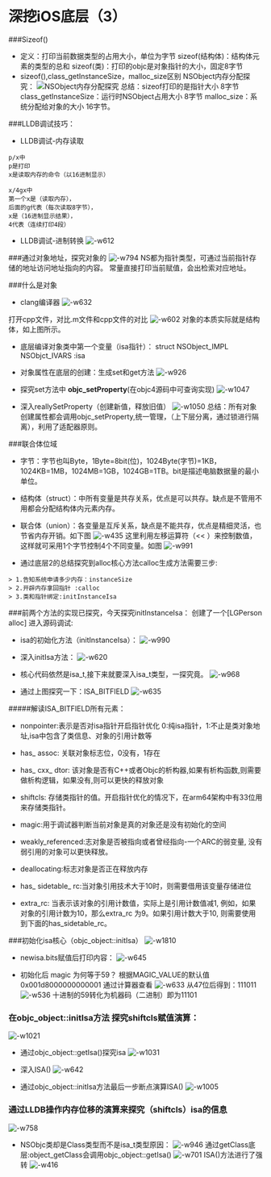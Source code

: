 # 深挖iOS底层（3）
###Sizeof()
* 定义：打印当前数据类型的占用大小，单位为字节
sizeof(结构体)：结构体元素的类型的总和
sizeof(类)：打印的objc是对象指针的大小，固定8字节
* sizeof(),class_getInstanceSize，malloc_size区别
NSObject内存分配探究：
![NSObject内存分配探究](https://cdn.jsdelivr.net/gh/alexgaosun/AGSCDN@1.002/2020/12/1208/817C5AB7-1670-4BF8-B45E-7458FF9FEE50.png)
总结：sizeof打印的是指针大小 8字节
class_getInstanceSize：运行时NSObject占用大小 8字节
malloc_size：系统分配给对象的大小  16字节。

###LLDB调试技巧：
* LLDB调试-内存读取

```
p/x中
p是打印
x是读取内存的命令（以16进制显示）

x/4gx中
第一个x是（读取内存），
后面的g代表（每次读取8字节），
x是（16进制显示结果），
4代表（连续打印4段）
```

* LLDB调试-进制转换
![-w612](https://cdn.jsdelivr.net/gh/alexgaosun/AGSCDN@1.002/2020/12/1208/16074232179113.jpg)

###通过对象地址，探究对象的
![-w794](https://cdn.jsdelivr.net/gh/alexgaosun/AGSCDN@1.002/2020/12/1208/16074238732931.jpg)
NS都为指针类型，可通过当前指针存储的地址访问地址指向的内容。
常量直接打印当前赋值，会出检索对应地址。

###什么是对象
* clang编译器
![-w632](https://cdn.jsdelivr.net/gh/alexgaosun/AGSCDN@1.002/2020/12/1208/16074270917065.jpg)

打开cpp文件，对比.m文件和cpp文件的对比
![-w602](https://cdn.jsdelivr.net/gh/alexgaosun/AGSCDN@1.002/2020/12/1208/16074272235680.jpg)
对象的本质实际就是结构体，如上图所示。
* 底层编译对象类中第一个变量（isa指针）：
struct NSObject_IMPL NSObjct_IVARS :isa
* 对象属性在底层的创建：生成set和get方法
  ![-w926](https://cdn.jsdelivr.net/gh/alexgaosun/AGSCDN@1.002/2020/12/1208/16074274028251.jpg)

* 探究set方法中 **objc_setProperty**(在objc4源码中可查询实现)
![-w1047](https://cdn.jsdelivr.net/gh/alexgaosun/AGSCDN@1.002/2020/12/1208/16074275311418.jpg)

* 深入reallySetProperty（创建新值，释放旧值）
![-w1050](https://cdn.jsdelivr.net/gh/alexgaosun/AGSCDN@1.002/2020/12/1208/16074285489197.jpg)
总结：所有对象创建属性都会调用objc_setProperty,统一管理，（上下层分离，通过锁进行隔离），利用了适配器原则。

###联合体位域
* 字节：字节也叫Byte，1Byte=8bit(位)，1024Byte(字节)=1KB，1024KB=1MB，1024MB=1GB，1024GB=1TB。bit是描述电脑数据量的最小单位。
* 结构体（struct）：中所有变量是共存关系，优点是可以共存。缺点是不管用不用都会分配结构体内元素内存。
* 联合体（union）：各变量是互斥关系，缺点是不能共存，优点是精细灵活，也节省内存开销。如下图
![-w435](https://cdn.jsdelivr.net/gh/alexgaosun/AGSCDN@1.002/2020/12/1208/16074286685122.jpg)
这里利用左移运算符（<< ）来控制数值，这样就可采用1个字节控制4个不同变量。如图
![-w991](https://cdn.jsdelivr.net/gh/alexgaosun/AGSCDN@1.002/2020/12/1208/16074287092650.jpg)

* 通过底层2的总结探究到alloc核心方法calloc生成方法需要三步:
```
> 1.告知系统申请多少内存：instanceSize
> 2.开辟内存拿回指针 :calloc
> 3.类和指针绑定:initInstanceIsa
```

###前两个方法的实现已探究，今天探究initInstanceIsa：
创建了一个[LGPerson alloc] 进入源码调试:
* isa的初始化方法（initInstanceIsa）：
    ![-w990](https://cdn.jsdelivr.net/gh/alexgaosun/AGSCDN@1.002/2020/12/1208/16074291592421.jpg)

* 深入initIsa方法：
![-w620](https://cdn.jsdelivr.net/gh/alexgaosun/AGSCDN@1.002/2020/12/1208/16074291920850.jpg)

* 核心代码依然是isa_t,接下来就要深入isa_t类型，一探究竟。
![-w968](https://cdn.jsdelivr.net/gh/alexgaosun/AGSCDN@1.002/2020/12/1208/16074292711916.jpg)

* 通过上图探究一下：ISA_BITFIELD
![-w635](https://cdn.jsdelivr.net/gh/alexgaosun/AGSCDN@1.002/2020/12/1208/16074293613765.jpg)

#####解读ISA_BITFIELD所有元素：
* nonpointer:表示是否对isa指针开启指针优化
0:纯isa指针，1:不止是类对象地址,isa中包含了类信息、对象的引用计数等  

* has_ assoc: 关联对象标志位，0没有，1存在

* has_ cxx_ dtor: 该对象是否有C++或者Objc的析构器,如果有析构函数,则需要做析构逻辑，如果没有,则可以更快的释放对象  

* shiftcls:
存储类指针的值。开启指针优化的情况下，在arm64架构中有33位用来存储类指针。

* magic:用于调试器判断当前对象是真的对象还是没有初始化的空间

* weakly_referenced:志对象是否被指向或者曾经指向-一个ARC的弱变量,
没有弱引用的对象可以更快释放。

* deallocating:标志对象是否正在释放内存

* has_ sidetable_ rc:当对象引用技术大于10时，则需要借用该变量存储进位

* extra_rc: 当表示该对象的引用计数值，实际上是引用计数值减1,
例如，如果对象的引用计数为10，那么extra_rc 为9。如果引用计数大于10,
则需要使用到下面的has_sidetable_rc。 

###初始化isa核心（objc_object::initIsa）
![-w1810](https://cdn.jsdelivr.net/gh/alexgaosun/AGSCDN@1.002/2020/12/1208/16074307600637.jpg)

* newisa.bits赋值后打印内容：
  ![-w645](https://cdn.jsdelivr.net/gh/alexgaosun/AGSCDN@1.002/2020/12/1208/16074308436496.jpg)

* 初始化后 magic 为何等于59？
根据MAGIC_VALUE的默认值
0x001d8000000000001
通过计算器查看
![-w633](https://cdn.jsdelivr.net/gh/alexgaosun/AGSCDN@1.002/2020/12/1208/16074309195127.jpg)
从47位后得到：111011
![-w536](https://cdn.jsdelivr.net/gh/alexgaosun/AGSCDN@1.002/2020/12/1208/16074310610795.jpg)
十进制的59转化为机器码（二进制）即为11101

### 在objc_object::initIsa方法 探究shiftcls赋值演算：
![-w1021](https://cdn.jsdelivr.net/gh/alexgaosun/AGSCDN@1.002/2020/12/1208/16074311397567.jpg)

* 通过objc_object::getIsa()探究isa
![-w1031](https://cdn.jsdelivr.net/gh/alexgaosun/AGSCDN@1.002/2020/12/1208/16074312893285.jpg)

* 深入ISA()
![-w642](https://cdn.jsdelivr.net/gh/alexgaosun/AGSCDN@1.002/2020/12/1208/16074313703487.jpg)

* 通过objc_object::initIsa方法最后一步断点演算ISA()
![-w1005](https://cdn.jsdelivr.net/gh/alexgaosun/AGSCDN@1.002/2020/12/1208/16074314238511.jpg)

### 通过LLDB操作内存位移的演算来探究（shiftcls）isa的信息
![-w758](https://cdn.jsdelivr.net/gh/alexgaosun/AGSCDN@1.002/2020/12/1208/16074315639691.jpg)

* NSObjc类却是Class类型而不是isa_t类型原因：
![-w946](https://cdn.jsdelivr.net/gh/alexgaosun/AGSCDN@1.002/2020/12/1208/16074318209004.jpg)
通过getClass底层:object_getClass会调用objc_object::getIsa() 
![-w701](https://cdn.jsdelivr.net/gh/alexgaosun/AGSCDN@1.002/2020/12/1208/16074320948787.jpg)
ISA()方法进行了强转
![-w416](https://cdn.jsdelivr.net/gh/alexgaosun/AGSCDN@1.002/2020/12/1208/16074321399184.jpg)



    











